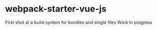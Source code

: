 # webpack-starter-vue-js

First shot at a build system for bundles and single files
Work in progress